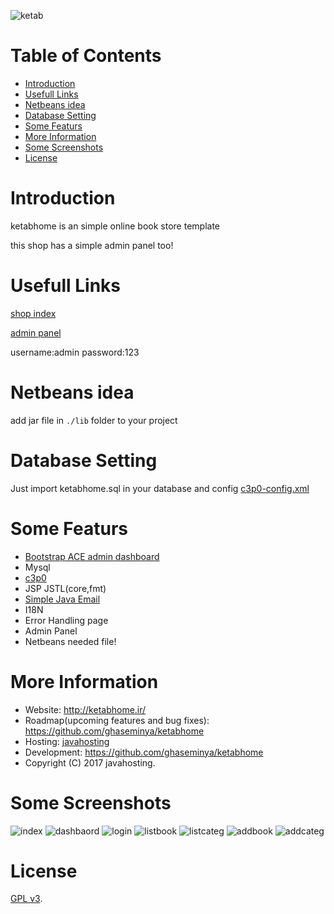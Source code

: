 ![ketab](https://github.com/ghaseminya/ketabhome/raw/master/web/res/shop_assets/images/logo.png)

Table of Contents
=================

   * [Introduction](#introduction)
   * [Usefull Links](#usefull-links)
   * [Netbeans idea](#netbeans-idea)
   * [Database Setting](#database-setting)
   * [Some Featurs](#some-featurs)
   * [More Information](#more-information)
   * [Some Screenshots](#some-screenshots)
   * [License](#license)


# Introduction
ketabhome is an simple online book store template

this shop has a simple admin panel too!

# Usefull Links
[shop index](http://localhost:8080/ketabhome/)

[admin panel](http://localhost:8080/ketabhome/manage/index.jsp) 

username:admin
password:123

# Netbeans idea
add jar file in `./lib` folder to your project

# Database Setting
Just import ketabhome.sql in your database and config [c3p0-config.xml](https://github.com/ghaseminya/ketabhome/blob/master/src/java/c3p0-config.xml)

# Some Featurs
* [Bootstrap ACE admin dashboard](http://jason.insweet.family/ace/)
* Mysql
* [c3p0](https://github.com/ghaseminya/c3p0)
* JSP JSTL(core,fmt)
* [Simple Java Email](https://github.com/ghaseminya/simple-java-mail)
* I18N
* Error Handling page
* Admin Panel
* Netbeans needed file!

# More Information
* Website: http://ketabhome.ir/
* Roadmap(upcoming features and bug fixes): https://github.com/ghaseminya/ketabhome
* Hosting: [javahosting](http://www.javahosting.ir)
* Development: https://github.com/ghaseminya/ketabhome
* Copyright (C) 2017 javahosting.

# Some Screenshots
![index](https://github.com/ghaseminya/ketabhome/raw/master/screenshot/index.png)
![dashbaord](https://github.com/ghaseminya/ketabhome/raw/master/screenshot/dashbaord.png)
![login](https://github.com/ghaseminya/ketabhome/raw/master/screenshot/login.png)
![listbook](https://github.com/ghaseminya/ketabhome/raw/master/screenshot/listbook.png)
![listcateg](https://github.com/ghaseminya/ketabhome/raw/master/screenshot/listcateg.png)
![addbook](https://github.com/ghaseminya/ketabhome/raw/master/screenshot/addbook.png)
![addcateg](https://github.com/ghaseminya/ketabhome/raw/master/screenshot/addcateg.png)


# License

[GPL v3](./LICENSE).
